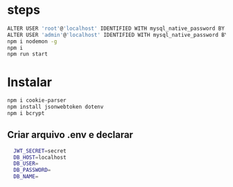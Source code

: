 # steps

```bash
ALTER USER 'root'@'localhost' IDENTIFIED WITH mysql_native_password BY 'your_current_password';
ALTER USER 'admin'@'localhost' IDENTIFIED WITH mysql_native_password BY 'Password1!';
npm i nodemon -g
npm i
npm run start
```
# Instalar
```bash
npm i cookie-parser
npm install jsonwebtoken dotenv
npm i bcrypt
```
## Criar arquivo .env e declarar

```bash
  JWT_SECRET=secret
  DB_HOST=localhost
  DB_USER=
  DB_PASSWORD=
  DB_NAME=
```
